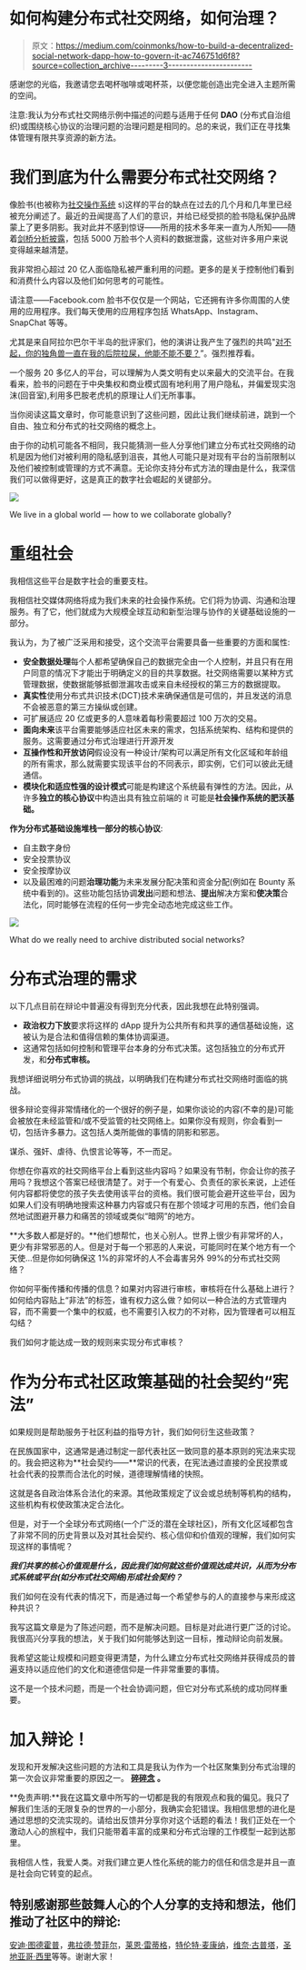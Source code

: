 # 如何构建分布式社交网络，如何治理？

> 原文：<https://medium.com/coinmonks/how-to-build-a-decentralized-social-network-dapp-how-to-govern-it-ac746751d6f8?source=collection_archive---------3----------------------->

感谢您的光临，我邀请您去喝杯咖啡或喝杯茶，以便您能创造出完全进入主题所需的空间。

注意:我认为分布式社交网络示例中描述的问题与适用于任何 **DAO** (分布式自治组织)或围绕核心协议的治理问题的治理问题是相同的。总的来说，我们正在寻找集体管理有限共享资源的新方法。

# 我们到底为什么需要分布式社交网络？

像脸书(也被称为[社交操作系统](http://www.briansolis.com/2017/04/facebook-becoming-social-operating-system-human-beings/) s)这样的平台的缺点在过去的几个月和几年里已经被充分阐述了。最近的丑闻提高了人们的意识，并给已经受损的脸书隐私保护品牌蒙上了更多阴影。我对此并不感到惊讶——所用的技术多年来一直为人所知——随着[剑桥分析披露](https://www.nytimes.com/2018/04/04/us/politics/cambridge-analytica-scandal-fallout.html)，包括 5000 万脸书个人资料的数据泄露，这些对许多用户来说变得越来越清楚。

我非常担心超过 20 亿人面临隐私被严重利用的问题。更多的是关于控制他们看到和消费什么内容以及他们如何思考的可能性。

请注意——Facebook.com 脸书不仅仅是一个网站，它还拥有许多你周围的人使用的应用程序。我们每天使用的应用程序包括 WhatsApp、Instagram、SnapChat 等等。

尤其是来自阿拉尔巴尔干半岛的批评家们，他的演讲让我产生了强烈的共鸣"[对不起，你的独角兽一直在我的后院拉屎，他能不能不要？](https://player.vimeo.com/external/200666291.sd.mp4?s=81e7c0f03da00d53f752f400c0133ecdf13f8769&profile_id=165)”。强烈推荐看。

一个服务 20 多亿人的平台，可以理解为人类文明有史以来最大的交流平台。在我看来，脸书的问题在于中央集权和商业模式固有地利用了用户隐私，并偏爱现实泡沫(回音室),利用多巴胺老虎机的原理让人们无所事事。

当你阅读这篇文章时，你可能意识到了这些问题，因此让我们继续前进，跳到一个自由、独立和分布式的社交网络的概念上。

由于你的动机可能各不相同，我只能猜测一些人分享他们建立分布式社交网络的动机是因为他们对被利用的隐私感到沮丧，其他人可能只是对现有平台的当前限制以及他们被控制或管理的方式不满意。无论你支持分布式方法的理由是什么，我深信我们可以做得更好，这是真正的数字社会崛起的关键部分。

![](img/3b9ea56d0028664f9775ff6aceba3d83.png)

We live in a global world — how to we collaborate globally?

# 重组社会

我相信这些平台是数字社会的重要支柱。

我相信社交媒体网络将成为我们未来的社会操作系统。它们将为协调、沟通和治理服务。有了它，他们就成为大规模全球互动和新型治理与协作的关键基础设施的一部分。

我认为，为了被广泛采用和接受，这个交流平台需要具备一些重要的方面和属性:

*   **安全数据处理**每个人都希望确保自己的数据完全由一个人控制，并且只有在用户同意的情况下才能出于明确定义的目的共享数据。社交网络需要以某种方式管理数据，使数据能够抵御泄漏攻击或来自未经授权的第三方的数据提取。
*   **真实性**使用分布式共识技术(DCT)技术来确保通信是可信的，并且发送的消息不会被恶意的第三方操纵或创建。
*   可扩展适应 20 亿或更多的人意味着每秒需要超过 100 万次的交易。
*   **面向未来**该平台需要能够适应社区未来的需求，包括系统架构、结构和提供的服务。这需要通过分布式治理进行开源开发
*   **互操作性和开放访问**假设没有一种设计/架构可以满足所有文化区域和年龄组的所有需求，那么就需要实现该平台的不同表示，即实例，它们可以彼此无缝通信。
*   **模块化和适应性强的设计模式**可能是构建这个系统最有弹性的方法。因此，从许多**独立的核心协议**中构造出具有独立前端的 it 可能是**社会操作系统的肥沃基础。**

**作为分布式基础设施堆栈一部分的核心协议**:

*   自主数字身份
*   安全投票协议
*   安全按摩协议
*   以及最困难的问题**治理功能**为未来发展分配决策和资金分配(例如在 Bounty 系统中看到的)。这些功能包括协调**发出**问题和想法、**提出**解决方案和**使决策**合法化，同时能够在流程的任何一步完全动态地完成这些工作。

![](img/ac195d9657e77d3e73e4ad1d8d505a2b.png)

What do we really need to archive distributed social networks?

# 分布式治理的需求

以下几点目前在辩论中普遍没有得到充分代表，因此我想在此特别强调。

*   **政治权力下放**要求将这样的 dApp 提升为公共所有和共享的通信基础设施，这被认为是合法和值得信赖的集体协调渠道。
*   这通常包括如何控制和管理平台本身的分布式决策。这包括独立的分布式开发，和**分布式审核。**

我想详细说明分布式协调的挑战，以明确我们在构建分布式社交网络时面临的挑战。

很多辩论变得非常情绪化的一个很好的例子是，如果你谈论的内容(不幸的是)可能会被放在未经监管和/或不受监管的社交网络上。如果你没有规则，你会看到一切，包括许多暴力。这包括人类所能做的事情的阴影和邪恶。

谋杀、强奸、虐待、仇恨言论等等，不一而足。

你想在你喜欢的社交网络平台上看到这些内容吗？如果没有节制，你会让你的孩子用吗？我想这个答案已经很清楚了。对于一个有爱心、负责任的家长来说，上述任何内容都将使您的孩子失去使用该平台的资格。我们很可能会避开这些平台，因为如果人们没有明确地搜索这种暴力内容或只有在那个领域才可用的东西，他们会自然地试图避开暴力和痛苦的领域或类似“暗网”的地方。

**大多数人都是好的。**他们想帮忙，也关心别人。世界上很少有非常坏的人，更少有非常邪恶的人。但是对于每一个邪恶的人来说，可能同时在某个地方有一个天使…但是你如何确保这 1%的非常坏的人不会毒害另外 99%的分布式社交网络？

你如何平衡传播和传播的信息？如果对内容进行审核，审核将在什么基础上进行？如何给内容贴上“非法”的标签，谁有权力这么做？如何以一种合法的方式管理内容，而不需要一个集中的权威，也不需要引入权力的不对称，因为管理者可以相互勾结？

我们如何才能达成一致的规则来实现分布式审核？

# 作为分布式社区政策基础的社会契约“宪法”

如果规则是帮助服务于社区利益的指导方针，我们如何衍生这些政策？

在民族国家中，这通常是通过制定一部代表社区一致同意的基本原则的宪法来实现的。我会把这称为**社会契约——**常识的代表，在宪法通过直接的全民投票或社会代表的投票而合法化的时候，道德理解情绪的快照。

这就是各自政治体系合法化的来源。其他政策规定了议会或总统制等机构的结构，这些机构有权使政策决定合法化。

但是，对于一个全球分布式网络(一个广泛的潜在全球社区)，所有文化区域都包含了非常不同的历史背景以及对其社会契约、核心信仰和价值观的理解，我们如何实现这样的事情呢？

***我们共享的核心价值观是什么，因此我们如何就这些价值观达成共识，从而为分布式系统或平台(如分布式社交网络)形成社会契约？***

我们如何在没有代表的情况下，而是通过每一个希望参与的人的直接参与来形成这种共识？

我写这篇文章是为了陈述问题，而不是解决问题。目标是对此进行更广泛的讨论。我很高兴分享我的想法，关于我们如何能够达到这一目标，推动辩论向前发展。

我希望这能让规模和问题变得更清楚，为什么建立分布式社交网络并获得成员的普遍支持以适应他们的文化和道德信仰是一件非常重要的事情。

这不是一个技术问题，而是一个社会协调问题，但它对分布式系统的成功同样重要。

# 加入辩论！

发现和开发解决这些问题的方法和工具是我认为作为一个社区聚集到分布式治理的第一次会议非常重要的原因之一。 [**碎碎念**](https://twitter.com/dgovearth) **。**

**免责声明:**我在这篇文章中所写的一切都是我的有限观点和我的偏见。我只了解我们生活的无限复杂的世界的一小部分，我确实会犯错误。我相信思想的进化是通过思想的交流实现的。请给出反馈并分享你对这个话题的看法！我们正处在一个激动人心的旅程中，我们只能带着丰富的成果和分布式治理的工作模型一起到达那里。

我相信人性，我爱人类。对我们建立更人性化系统的能力的信任和信念是并且一直是社会向它转变的起点。

## **特别感谢那些鼓舞人心的个人分享的支持和想法，他们推动了社区中的辩论:**

[安迪·图德霍普](https://medium.com/u/73353f5b2cc?source=post_page-----ac746751d6f8--------------------------------)，[弗拉德·赞菲尔](https://medium.com/u/aa9bb0a9d2ad?source=post_page-----ac746751d6f8--------------------------------)，[莱恩·雷蒂格](https://medium.com/u/9f3988a56032?source=post_page-----ac746751d6f8--------------------------------)，[特伦特·麦康纳](https://medium.com/u/f1cb98e196bc?source=post_page-----ac746751d6f8--------------------------------)，[维奈·古普塔](https://medium.com/u/a2fafcca8823?source=post_page-----ac746751d6f8--------------------------------)，[圣地亚哥·西里](https://medium.com/u/51de918eb376?source=post_page-----ac746751d6f8--------------------------------)等等。谢谢大家！
